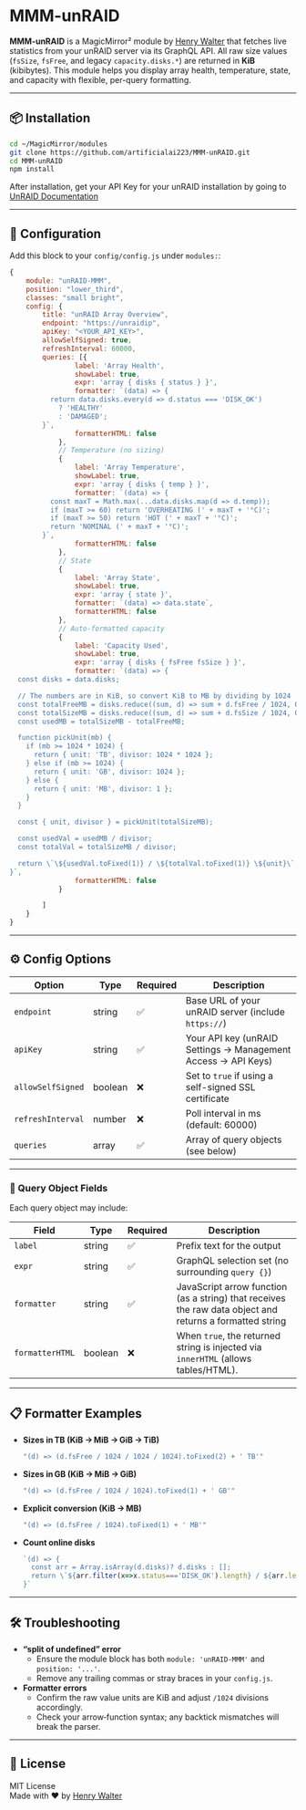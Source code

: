 # MMM-unRAID

**MMM-unRAID** is a MagicMirror² module by [Henry Walter](https://github.com/artificialai223) that fetches live statistics from your unRAID server via its GraphQL API. All raw size values (`fsSize`, `fsFree`, and legacy `capacity.disks.*`) are returned in **KiB** (kibibytes). This module helps you display array health, temperature, state, and capacity with flexible, per-query formatting.

---

## 📦 Installation

```bash
cd ~/MagicMirror/modules
git clone https://github.com/artificialai223/MMM-unRAID.git
cd MMM-unRAID
npm install
```

After installation, get your API Key for your unRAID installation by going to [UnRAID Documentation](https://docs.unraid.net/API/how-to-use-the-api/#enabling-the-graphql-sandbox)

---

## 🔧 Configuration

Add this block to your `config/config.js` under `modules:`:

```js
{
    module: "unRAID-MMM",
    position: "lower_third",
    classes: "small bright",
    config: {
        title: "unRAID Array Overview",
        endpoint: "https://unraidip",
        apiKey: "<YOUR_API_KEY>",
        allowSelfSigned: true,
        refreshInterval: 60000,
        queries: [{
                label: 'Array Health',
                showLabel: true,
                expr: 'array { disks { status } }',
                formatter: `(data) => {
          return data.disks.every(d => d.status === 'DISK_OK')
            ? 'HEALTHY'
            : 'DAMAGED';
        }`,
                formatterHTML: false
            },
            // Temperature (no sizing)
            {
                label: 'Array Temperature',
                showLabel: true,
                expr: 'array { disks { temp } }',
                formatter: `(data) => {
          const maxT = Math.max(...data.disks.map(d => d.temp));
          if (maxT >= 60) return 'OVERHEATING (' + maxT + '°C)';
          if (maxT >= 50) return 'HOT (' + maxT + '°C)';
          return 'NOMINAL (' + maxT + '°C)';
        }`,
                formatterHTML: false
            },
            // State
            {
                label: 'Array State',
                showLabel: true,
                expr: 'array { state }',
                formatter: `(data) => data.state`,
                formatterHTML: false
            },
            // Auto-formatted capacity
            {
                label: 'Capacity Used',
                showLabel: true,
                expr: 'array { disks { fsFree fsSize } }',
                formatter: `(data) => {
  const disks = data.disks;

  // The numbers are in KiB, so convert KiB to MB by dividing by 1024
  const totalFreeMB = disks.reduce((sum, d) => sum + d.fsFree / 1024, 0);
  const totalSizeMB = disks.reduce((sum, d) => sum + d.fsSize / 1024, 0);
  const usedMB = totalSizeMB - totalFreeMB;

  function pickUnit(mb) {
    if (mb >= 1024 * 1024) {
      return { unit: 'TB', divisor: 1024 * 1024 };
    } else if (mb >= 1024) {
      return { unit: 'GB', divisor: 1024 };
    } else {
      return { unit: 'MB', divisor: 1 };
    }
  }

  const { unit, divisor } = pickUnit(totalSizeMB);

  const usedVal = usedMB / divisor;
  const totalVal = totalSizeMB / divisor;

  return \`\${usedVal.toFixed(1)} / \${totalVal.toFixed(1)} \${unit}\`;
}`,
                formatterHTML: false
            }

        ]
    }
}
```

---

## ⚙️ Config Options

| Option             | Type     | Required | Description                                                                  |
|--------------------|----------|----------|------------------------------------------------------------------------------|
| `endpoint`         | string   | ✅        | Base URL of your unRAID server (include `https://`)                         |
| `apiKey`           | string   | ✅        | Your API key (unRAID Settings → Management Access → API Keys)               |
| `allowSelfSigned`  | boolean  | ❌        | Set to `true` if using a self-signed SSL certificate                        |
| `refreshInterval`  | number   | ❌        | Poll interval in ms (default: 60000)                                         |
| `queries`          | array    | ✅        | Array of query objects (see below)                                           |

---

### 🧩 Query Object Fields

Each query object may include:

| Field           | Type     | Required | Description                                                                                                 |
|-----------------|----------|----------|-------------------------------------------------------------------------------------------------------------|
| `label`         | string   | ✅        | Prefix text for the output                                                                                  |
| `expr`          | string   | ✅        | GraphQL selection set (no surrounding `query {}`)                                                           |
| `formatter`     | string   | ✅        | JavaScript arrow function (as a string) that receives the raw data object and returns a formatted string   |
| `formatterHTML` | boolean  | ❌        | When `true`, the returned string is injected via `innerHTML` (allows tables/HTML).                          |

---

## 📋 Formatter Examples

- **Sizes in TB (KiB → MiB → GiB → TiB)**  
  ```js
  "(d) => (d.fsFree / 1024 / 1024 / 1024).toFixed(2) + ' TB'"
  ```
- **Sizes in GB (KiB → MiB → GiB)**  
  ```js
  "(d) => (d.fsFree / 1024 / 1024).toFixed(1) + ' GB'"
  ```
- **Explicit conversion (KiB → MB)**  
  ```js
  "(d) => (d.fsFree / 1024).toFixed(1) + ' MB'"
  ```
- **Count online disks**  
  ```js
  `(d) => {
    const arr = Array.isArray(d.disks)? d.disks : [];
    return \`${arr.filter(x=>x.status==='DISK_OK').length} / ${arr.length} online\`;
  }`
  ```

---

## 🛠 Troubleshooting

- **“split of undefined” error**  
  - Ensure the module block has both `module: 'unRAID-MMM'` and `position: '...'`.  
  - Remove any trailing commas or stray braces in your `config.js`.  
- **Formatter errors**  
  - Confirm the raw value units are KiB and adjust `/1024` divisions accordingly.  
  - Check your arrow‑function syntax; any backtick mismatches will break the parser.

---

## 📜 License

MIT License  
Made with ❤️ by [Henry Walter](https://github.com/artificialai223)  
